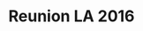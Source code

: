 ---
layout: reunion-index
permalink: /reunion2016/
title: "Reunion LA 2016"
description: "Reunion LA 2016"
tags: [Jekyll, theme, responsive, blog, template]
image:
  feature: reunionbanner2016v2.png
---